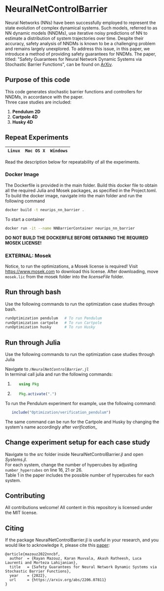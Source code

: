 # NeuralNetControlBarrier

Neural Networks (NNs) have been successfully employed to represent the state evolution of complex dynamical systems. Such models, referred to as NN dynamic models (NNDMs), use iterative noisy predictions of NN to estimate a distribution of system trajectories over time. Despite their accuracy, safety analysis of NNDMs is known to be a challenging problem and remains largely unexplored. To address this issue, in this paper, we introduce a method of providing safety guarantees for NNDMs. The paper, titled: "Safety Guarantees for Neural Network Dynamic Systems via Stochastic Barrier Functions", can be found on [ArXiv](https://arxiv.org/abs/2206.07811).

## Purpose of this code
This code generates stochastic barrier functions and controllers for NNDMs, in accordance with the paper. \
Three case studies are included: 

1. **Pendulum 2D**
2. **Cartpole 4D** 
3. **Husky 4D**

## Repeat Experiments
| **`Linux`** | **`Mac OS X`** | **`Windows`** |
|-----------------|---------------------|-------------------------|

Read the description below for repeatability of all the experiments.

### Docker Image
The Dockerfile is provided in the main folder. Build this docker file to obtain all the required Julia and Mosek packages, as specified in the Project.toml. To build the docker image, navigate into the main folder and run the following command 
```sh
docker build -t neurips_nn_barrier .
```

To start a container 

```sh
docker run -it --name NNBarrierContainer neurips_nn_barrier
```

**DO NOT BUILD THE DOCKERFILE BEFORE OBTAINING THE REQUIRED MOSEK LICENSE!**


### EXTERNAL: Mosek 
Notice, to run the optimizations, a Mosek license is required! Visit https://www.mosek.com to download this license. After downloading, move `mosek.lic` from the mosek folder into the *licenseFile* folder. 

## Run through bash

Use the following commands to run the optimization case studies through bash.

```sh
runOptimization pendulum   # To run Pendulum
runOptimization cartpole   # To run Cartpole
runOptimization husky      # To run Husky

```

## Run through Julia
Use the following commands to run the optimization case studies through Julia

Navigate to *```/NeuralNetControlBarrier.jl```* \
In terminal call julia and run the following commands:
1. ```julia 
      using Pkg
   ```
2. ```julia 
      Pkg.activate(".") 
   ```

To run the Pendulum experiment for example, use the following command: 
```julia 
   include("Optimization/verification_pendulum")
```
The same command can be run for the Cartpole and Husky by changing the system's name accordingly after *verification_*

## Change experiment setup for each case study
Navigate to the *src* folder inside NeuralNetControlBarrier.jl and open *Systems.jl*.  \
For each system, change the number of hypercubes by adjusting `number_hypercubes` on line 16, 21 or 26. \
Table 1 in the paper includes the possible number of hypercubes for each system. 

## Contributing
All contributions welcome! All content in this repository is licensed under the MIT license.

## Citing

If the package NeuralNetControlBarrier.jl is useful in your research, and you would like to acknowledge it, please cite this [paper](https://arxiv.org/abs/2206.07811):

```
@article{mazouz2022nncbf,
  author  = {Rayan Mazouz, Karan Muvvala, Akash Ratheesh, Luca Laurenti and Morteza Lahijanian},
  title   = {Safety Guarantees for Neural Network Dynamic Systems via Stochastic Barrier Functions},
  year    = {2022},
  url     = {https://arxiv.org/abs/2206.07811}
}

